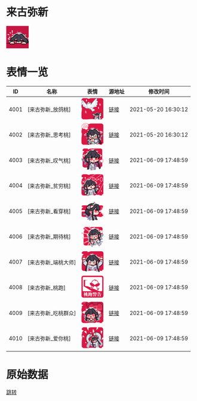 # 来古弥新

<img src="./cover.png" height="60" alt="cover" />

# 表情一览

|ID|名称|表情|源地址|修改时间|
|----|----|----|----|----|
|4001|[来古弥新_放鸽桃]|<img src="./pic/004001_%5B来古弥新_放鸽桃%5D.png" height="60" alt="放鸽桃"/>|[链接](http://i0.hdslb.com/bfs/emote/47a003da13cccfb9fa839b9169f598e0f5549ee2.png)|2021-05-20 16:30:12|
|4002|[来古弥新_思考桃]|<img src="./pic/004002_%5B来古弥新_思考桃%5D.png" height="60" alt="思考桃"/>|[链接](http://i0.hdslb.com/bfs/emote/b3ce5da54ce4f0e31f1f4394fba0ae01708c4384.png)|2021-05-20 16:30:12|
|4003|[来古弥新_叹气桃]|<img src="./pic/004003_%5B来古弥新_叹气桃%5D.png" height="60" alt="叹气桃"/>|[链接](http://i0.hdslb.com/bfs/emote/a0cffab522c238331d626775014d2f2ba22afd9c.png)|2021-06-09 17:48:59|
|4004|[来古弥新_贫穷桃]|<img src="./pic/004004_%5B来古弥新_贫穷桃%5D.png" height="60" alt="贫穷桃"/>|[链接](http://i0.hdslb.com/bfs/emote/f37e875e68b8beb88bcf9a40899c4c3156a1714f.png)|2021-06-09 17:48:59|
|4005|[来古弥新_看穿桃]|<img src="./pic/004005_%5B来古弥新_看穿桃%5D.png" height="60" alt="看穿桃"/>|[链接](http://i0.hdslb.com/bfs/emote/d50a75cede170b8f41cf16ff8993b942247e1225.png)|2021-06-09 17:48:59|
|4006|[来古弥新_期待桃]|<img src="./pic/004006_%5B来古弥新_期待桃%5D.png" height="60" alt="期待桃"/>|[链接](http://i0.hdslb.com/bfs/emote/a76554d287d5e46f3cf816f6c91cc28d6142cd55.png)|2021-06-09 17:48:59|
|4007|[来古弥新_端桃大师]|<img src="./pic/004007_%5B来古弥新_端桃大师%5D.png" height="60" alt="端桃大师"/>|[链接](http://i0.hdslb.com/bfs/emote/cf797c2e6b62ee1130b59f37cf4bd8a847c215bb.png)|2021-06-09 17:48:59|
|4008|[来古弥新_桃跑]|<img src="./pic/004008_%5B来古弥新_桃跑%5D.png" height="60" alt="桃跑"/>|[链接](http://i0.hdslb.com/bfs/emote/cac834bce08418051facf9f6ef457892768f72ae.png)|2021-06-09 17:48:59|
|4009|[来古弥新_吃桃群众]|<img src="./pic/004009_%5B来古弥新_吃桃群众%5D.png" height="60" alt="吃桃群众"/>|[链接](http://i0.hdslb.com/bfs/emote/4a3e9781ab4628929394f079bbc34d63c4414d7f.png)|2021-06-09 17:48:59|
|4010|[来古弥新_爱你桃]|<img src="./pic/004010_%5B来古弥新_爱你桃%5D.png" height="60" alt="爱你桃"/>|[链接](http://i0.hdslb.com/bfs/emote/92f31a6abdc65ddb307e17f304f395f034fdd5ca.png)|2021-06-09 17:48:59|

# 原始数据

[跳转](./raw.json)

